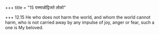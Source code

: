 +++
title = "15 यस्मान्नोद्विजते लोको"

+++
12.15 He who does not harm the world, and whom the world cannot harm,
who is not carried away by any impulse of joy, anger or fear, such a one
is My beloved.
